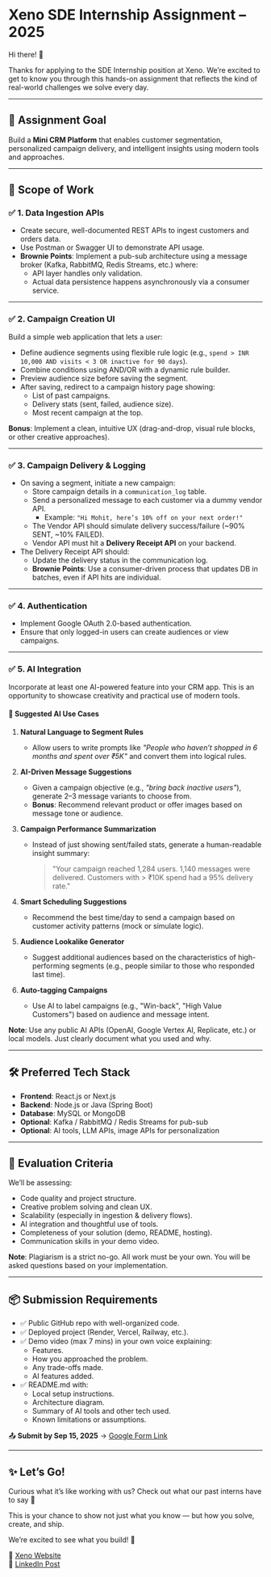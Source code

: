# Xeno SDE Internship Assignment – 2025

Hi there! 👋  

Thanks for applying to the SDE Internship position at Xeno. We’re excited to get to know you through this hands-on assignment that reflects the kind of real-world challenges we solve every day.  

---

## 🚀 Assignment Goal

Build a **Mini CRM Platform** that enables customer segmentation, personalized campaign delivery, and intelligent insights using modern tools and approaches.  

---

## 📌 Scope of Work

### ✅ 1. Data Ingestion APIs
- Create secure, well-documented REST APIs to ingest customers and orders data.  
- Use Postman or Swagger UI to demonstrate API usage.  
- **Brownie Points**: Implement a pub-sub architecture using a message broker (Kafka, RabbitMQ, Redis Streams, etc.) where:  
  - API layer handles only validation.  
  - Actual data persistence happens asynchronously via a consumer service.  

---

### ✅ 2. Campaign Creation UI
Build a simple web application that lets a user:  
- Define audience segments using flexible rule logic (e.g., `spend > INR 10,000 AND visits < 3 OR inactive for 90 days`).  
- Combine conditions using AND/OR with a dynamic rule builder.  
- Preview audience size before saving the segment.  
- After saving, redirect to a campaign history page showing:  
  - List of past campaigns.  
  - Delivery stats (sent, failed, audience size).  
  - Most recent campaign at the top.  

**Bonus**: Implement a clean, intuitive UX (drag-and-drop, visual rule blocks, or other creative approaches).  

---

### ✅ 3. Campaign Delivery & Logging
- On saving a segment, initiate a new campaign:  
  - Store campaign details in a `communication_log` table.  
  - Send a personalized message to each customer via a dummy vendor API.  
    - Example: `"Hi Mohit, here’s 10% off on your next order!"`  
  - The Vendor API should simulate delivery success/failure (~90% SENT, ~10% FAILED).  
  - Vendor API must hit a **Delivery Receipt API** on your backend.  
- The Delivery Receipt API should:  
  - Update the delivery status in the communication log.  
  - **Brownie Points**: Use a consumer-driven process that updates DB in batches, even if API hits are individual.  

---

### ✅ 4. Authentication
- Implement Google OAuth 2.0-based authentication.  
- Ensure that only logged-in users can create audiences or view campaigns.  

---

### ✅ 5. AI Integration
Incorporate at least one AI-powered feature into your CRM app. This is an opportunity to showcase creativity and practical use of modern tools.  

#### 🧠 Suggested AI Use Cases
1. **Natural Language to Segment Rules**  
   - Allow users to write prompts like *"People who haven’t shopped in 6 months and spent over ₹5K"* and convert them into logical rules.  

2. **AI-Driven Message Suggestions**  
   - Given a campaign objective (e.g., *"bring back inactive users"*), generate 2–3 message variants to choose from.  
   - **Bonus**: Recommend relevant product or offer images based on message tone or audience.  

3. **Campaign Performance Summarization**  
   - Instead of just showing sent/failed stats, generate a human-readable insight summary:  
     > "Your campaign reached 1,284 users. 1,140 messages were delivered. Customers with > ₹10K spend had a 95% delivery rate."  

4. **Smart Scheduling Suggestions**  
   - Recommend the best time/day to send a campaign based on customer activity patterns (mock or simulate logic).  

5. **Audience Lookalike Generator**  
   - Suggest additional audiences based on the characteristics of high-performing segments (e.g., people similar to those who responded last time).  

6. **Auto-tagging Campaigns**  
   - Use AI to label campaigns (e.g., "Win-back", "High Value Customers") based on audience and message intent.  

**Note**: Use any public AI APIs (OpenAI, Google Vertex AI, Replicate, etc.) or local models. Just clearly document what you used and why.  

---

## 🛠 Preferred Tech Stack
- **Frontend**: React.js or Next.js  
- **Backend**: Node.js or Java (Spring Boot)  
- **Database**: MySQL or MongoDB  
- **Optional**: Kafka / RabbitMQ / Redis Streams for pub-sub  
- **Optional**: AI tools, LLM APIs, image APIs for personalization  

---

## 🧪 Evaluation Criteria
We’ll be assessing:  
- Code quality and project structure.  
- Creative problem solving and clean UX.  
- Scalability (especially in ingestion & delivery flows).  
- AI integration and thoughtful use of tools.  
- Completeness of your solution (demo, README, hosting).  
- Communication skills in your demo video.  

**Note**: Plagiarism is a strict no-go. All work must be your own. You will be asked questions based on your implementation.  

---

## 📦 Submission Requirements
- ✅ Public GitHub repo with well-organized code.  
- ✅ Deployed project (Render, Vercel, Railway, etc.).  
- ✅ Demo video (max 7 mins) in your own voice explaining:  
  - Features.  
  - How you approached the problem.  
  - Any trade-offs made.  
  - AI features added.  
- ✅ README.md with:  
  - Local setup instructions.  
  - Architecture diagram.  
  - Summary of AI tools and other tech used.  
  - Known limitations or assumptions.  

📤 **Submit by Sep 15, 2025** → [Google Form Link](https://docs.google.com/forms/d/e/1FAIpQLSe0muLTpzG3GV95tn4sn9WHS1ltbhhp_xBxUkMiGMl_q34L3g/viewform?usp=sharing&ouid=102096260983065215806)  

---

## ✨ Let’s Go!
Curious what it’s like working with us? Check out what our past interns have to say 👀  

This is your chance to show not just what you know — but how you solve, create, and ship.  

We’re excited to see what you build! 🚀  

🔗 [Xeno Website](https://www.getxeno.com)  
🔗 [LinkedIn Post](https://www.linkedin.com/posts/xenohq_inside-the-life-of-a-software-development-activity-7185881045274124288-K_E7/?utm_source=share&utm_medium=member_desktop&rcm=ACoAADaCKM4B_I_YMQvSFgCrFnkPqHGzRbxeM6M)  
